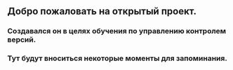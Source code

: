 ## Добро пожаловать на открытый проект.

### Создавался он в целях обучения по управлению контролем версий.

### Тут будут вноситься некоторые моменты для запоминания.
